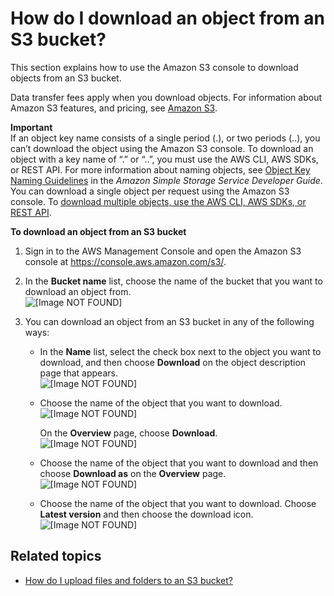 # How do I download an object from an S3 bucket?<a name="download-objects"></a>

This section explains how to use the Amazon S3 console to download objects from an S3 bucket\.

Data transfer fees apply when you download objects\. For information about Amazon S3 features, and pricing, see [Amazon S3](https://aws.amazon.com/s3/)\.

**Important**  
If an object key name consists of a single period \(\.\), or two periods \(\.\.\), you can’t download the object using the Amazon S3 console\. To download an object with a key name of “\.” or “\.\.”, you must use the AWS CLI, AWS SDKs, or REST API\. For more information about naming objects, see [Object Key Naming Guidelines](https://docs.aws.amazon.com/AmazonS3/latest/dev/UsingMetadata.html#object-key-guidelines) in the *Amazon Simple Storage Service Developer Guide*\.
You can download a single object per request using the Amazon S3 console\. To [download multiple objects, use the AWS CLI, AWS SDKs, or REST API](https://docs.aws.amazon.com/AmazonS3/latest/dev/GettingObjectsUsingAPIs.html)\.

**To download an object from an S3 bucket**

1. Sign in to the AWS Management Console and open the Amazon S3 console at [https://console\.aws\.amazon\.com/s3/](https://console.aws.amazon.com/s3/)\.

1. In the **Bucket name** list, choose the name of the bucket that you want to download an object from\.  
![\[Image NOT FOUND\]](http://docs.aws.amazon.com/AmazonS3/latest/user-guide/images/choose-bucket-name.png)

1. You can download an object from an S3 bucket in any of the following ways:
   + In the **Name** list, select the check box next to the object you want to download, and then choose **Download** on the object description page that appears\.  
![\[Image NOT FOUND\]](http://docs.aws.amazon.com/AmazonS3/latest/user-guide/images/download-select-box.png)
   + Choose the name of the object that you want to download\.  
![\[Image NOT FOUND\]](http://docs.aws.amazon.com/AmazonS3/latest/user-guide/images/object-name-select.png)

     On the **Overview** page, choose **Download**\.  
![\[Image NOT FOUND\]](http://docs.aws.amazon.com/AmazonS3/latest/user-guide/images/object-overview-download.png)
   + Choose the name of the object that you want to download and then choose **Download as** on the **Overview** page\.  
![\[Image NOT FOUND\]](http://docs.aws.amazon.com/AmazonS3/latest/user-guide/images/object-download-as.png)
   + Choose the name of the object that you want to download\. Choose **Latest version** and then choose the download icon\.  
![\[Image NOT FOUND\]](http://docs.aws.amazon.com/AmazonS3/latest/user-guide/images/object-latest-version-download.png)

## Related topics<a name="download-objects-related-topics"></a>
+  [How do I upload files and folders to an S3 bucket?](upload-objects.md)